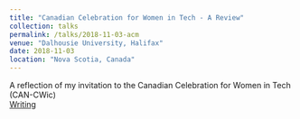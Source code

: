 ```yaml
---
title: "Canadian Celebration for Women in Tech - A Review"
collection: talks
permalink: /talks/2018-11-03-acm
venue: "Dalhousie University, Halifax"
date: 2018-11-03
location: "Nova Scotia, Canada"
---
```


A reflection of my invitation to the Canadian Celebration for Women in Tech (CAN-CWic) <br>
[Writing](http://kmualim.github.io/posts/CAN-CWic.md)
